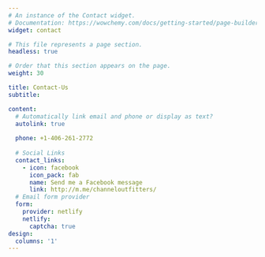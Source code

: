 ```yaml
---
# An instance of the Contact widget.
# Documentation: https://wowchemy.com/docs/getting-started/page-builder/
widget: contact

# This file represents a page section.
headless: true

# Order that this section appears on the page.
weight: 30

title: Contact-Us
subtitle:

content:
  # Automatically link email and phone or display as text?
  autolink: true
  
  phone: +1-406-261-2772
  
  # Social Links
  contact_links:
    - icon: facebook
      icon_pack: fab
      name: Send me a Facebook message
      link: http://m.me/channeloutfitters/
  # Email form provider
  form:
    provider: netlify
    netlify:
      captcha: true
design:
  columns: '1'
---
```

